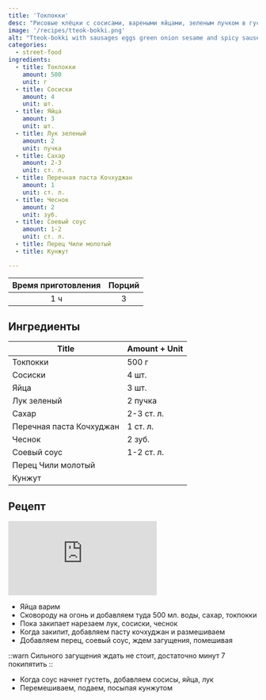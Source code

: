 ```yaml
---
title: 'Токпокки'
desc: "Рисовые клёцки с сосисами, вареными яйцами, зеленым лучком в густом спайси соусе"
image: '/recipes/tteok-bokki.png'
alt: "Tteok-bokki with sausages eggs green onion sesame and spicy sause colorful icon with white background"
categories:
  - street-food 
ingredients:
  - title: Токпокки
    amount: 500
    unit: г
  - title: Сосиски
    amount: 4
    unit: шт.
  - title: Яйца
    amount: 3
    unit: шт.
  - title: Лук зеленый
    amount: 2
    unit: пучка
  - title: Сахар
    amount: 2-3
    unit: ст. л.
  - title: Перечная паста Кочхуджан
    amount: 1
    unit: ст. л.
  - title: Чеснок
    amount: 2
    unit: зуб.
  - title: Соевый соус
    amount: 1-2
    unit: ст. л.
  - title: Перец Чили молотый
  - title: Кунжут

---
```



| Время приготовления | Порций |
|:-------------------:|:------:|
|         1 ч         |   3    |

## Ингредиенты

| Title                             | Amount + Unit |
|-----------------------------------|---------------|
| Токпокки                         | 500 г         |
| Сосиски                          | 4 шт.         |
| Яйца                             | 3 шт.         |
| Лук зеленый                      | 2 пучка       |
| Сахар                            | 2-3 ст. л.    |
| Перечная паста Кочхуджан        | 1 ст. л.      |
| Чеснок                           | 2 зуб.        |
| Соевый соус                      | 1-2 ст. л.    |
| Перец Чили молотый              |               |
| Кунжут                          |               |

## Рецепт

<iframe src="https://www.youtube.com/embed/EZiepb1Vf24?si=fjzl279JB--wCYek" frameborder="0" allow="accelerometer; autoplay; clipboard-write; encrypted-media; gyroscope; picture-in-picture; web-share" allowfullscreen></iframe>

- Яйца варим
- Сковороду на огонь и добавляем туда 500 мл. воды, сахар, токпокки
- Пока закипает нарезаем лук, сосиски, чеснок
- Когда закипит, добавляем пасту кочхуджан и размешиваем
- Добавляем перец, соевый соус, ждем загущения, помешивая

::warn
Сильного загущения ждать не стоит, достаточно минут 7 покипятить
::

- Когда соус начнет густеть, добавляем сосисы, яйца, лук
- Перемешиваем, подаем, посыпая кунжутом